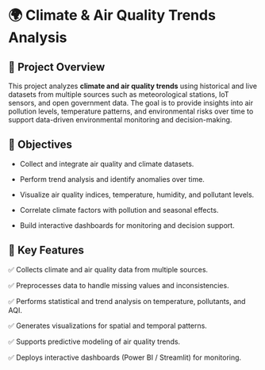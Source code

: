 # 🌍 Climate & Air Quality Trends Analysis
## 🚀 Project Overview

This project analyzes **climate and air quality trends** using historical and live datasets from multiple sources such as meteorological stations, IoT sensors, and open government data.
The goal is to provide insights into air pollution levels, temperature patterns, and environmental risks over time to support data-driven environmental monitoring and decision-making.
## 🎯 Objectives

- Collect and integrate air quality and climate datasets.

- Perform trend analysis and identify anomalies over time.

- Visualize air quality indices, temperature, humidity, and pollutant levels.

- Correlate climate factors with pollution and seasonal effects.

- Build interactive dashboards for monitoring and decision support.

## 🧠 Key Features

✅ Collects climate and air quality data from multiple sources.

✅ Preprocesses data to handle missing values and inconsistencies.
  
✅ Performs statistical and trend analysis on temperature, pollutants, and AQI.

✅ Generates visualizations for spatial and temporal patterns.

✅ Supports predictive modeling of air quality trends.

✅ Deploys interactive dashboards (Power BI / Streamlit) for monitoring.
